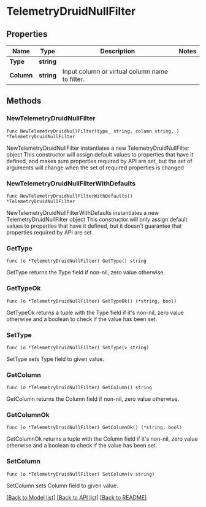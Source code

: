 # TelemetryDruidNullFilter

## Properties

Name | Type | Description | Notes
------------ | ------------- | ------------- | -------------
**Type** | **string** |  | 
**Column** | **string** | Input column or virtual column name to filter. | 

## Methods

### NewTelemetryDruidNullFilter

`func NewTelemetryDruidNullFilter(type_ string, column string, ) *TelemetryDruidNullFilter`

NewTelemetryDruidNullFilter instantiates a new TelemetryDruidNullFilter object
This constructor will assign default values to properties that have it defined,
and makes sure properties required by API are set, but the set of arguments
will change when the set of required properties is changed

### NewTelemetryDruidNullFilterWithDefaults

`func NewTelemetryDruidNullFilterWithDefaults() *TelemetryDruidNullFilter`

NewTelemetryDruidNullFilterWithDefaults instantiates a new TelemetryDruidNullFilter object
This constructor will only assign default values to properties that have it defined,
but it doesn't guarantee that properties required by API are set

### GetType

`func (o *TelemetryDruidNullFilter) GetType() string`

GetType returns the Type field if non-nil, zero value otherwise.

### GetTypeOk

`func (o *TelemetryDruidNullFilter) GetTypeOk() (*string, bool)`

GetTypeOk returns a tuple with the Type field if it's non-nil, zero value otherwise
and a boolean to check if the value has been set.

### SetType

`func (o *TelemetryDruidNullFilter) SetType(v string)`

SetType sets Type field to given value.


### GetColumn

`func (o *TelemetryDruidNullFilter) GetColumn() string`

GetColumn returns the Column field if non-nil, zero value otherwise.

### GetColumnOk

`func (o *TelemetryDruidNullFilter) GetColumnOk() (*string, bool)`

GetColumnOk returns a tuple with the Column field if it's non-nil, zero value otherwise
and a boolean to check if the value has been set.

### SetColumn

`func (o *TelemetryDruidNullFilter) SetColumn(v string)`

SetColumn sets Column field to given value.



[[Back to Model list]](../README.md#documentation-for-models) [[Back to API list]](../README.md#documentation-for-api-endpoints) [[Back to README]](../README.md)


